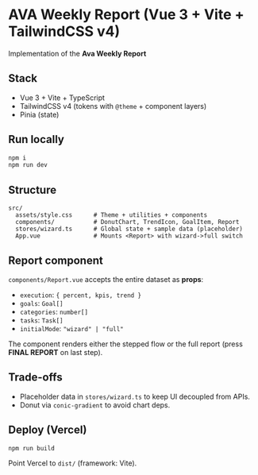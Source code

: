 # AVA Weekly Report (Vue 3 + Vite + TailwindCSS v4)

Implementation of the **Ava Weekly Report**

## Stack

- Vue 3 + Vite + TypeScript
- TailwindCSS v4 (tokens with `@theme` + component layers)
- Pinia (state)

## Run locally

```bash
npm i
npm run dev
```

## Structure

```
src/
  assets/style.css      # Theme + utilities + components
  components/           # DonutChart, TrendIcon, GoalItem, Report
  stores/wizard.ts      # Global state + sample data (placeholder)
  App.vue               # Mounts <Report> with wizard->full switch
```

## Report component

`components/Report.vue` accepts the entire dataset as **props**:

- `execution`: `{ percent, kpis, trend }`
- `goals`: `Goal[]`
- `categories`: `number[]`
- `tasks`: `Task[]`
- `initialMode`: `"wizard" | "full"`

The component renders either the stepped flow or the full report (press **FINAL REPORT** on last step).

## Trade-offs

- Placeholder data in `stores/wizard.ts` to keep UI decoupled from APIs.
- Donut via `conic-gradient` to avoid chart deps.

## Deploy (Vercel)

```
npm run build
```

Point Vercel to `dist/` (framework: Vite).
